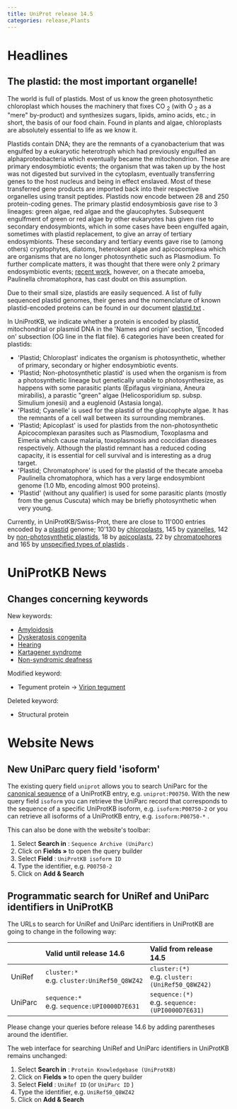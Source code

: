 ```yaml
---
title: UniProt release 14.5
categories: release,Plants
---
```


# Headlines

## The plastid: the most important organelle!

The world is full of plastids. Most of us know the green photosynthetic chloroplast which houses the machinery that fixes CO <sub>2</sub> (with O <sub>2</sub> as a "mere" by-product) and synthesizes sugars, lipids, amino acids, etc.; in short, the basis of our food chain. Found in plants and algae, chloroplasts are absolutely essential to life as we know it.

Plastids contain DNA; they are the remnants of a cyanobacterium that was engulfed by a eukaryotic heterotroph which had previously engulfed an alphaproteobacteria which eventually became the mitochondrion. These are primary endosymbiotic events; the organism that was taken up by the host was not digested but survived in the cytoplasm, eventually transferring genes to the host nucleus and being in effect enslaved. Most of these transferred gene products are imported back into their respective organelles using transit peptides. Plastids now encode between 28 and 250 protein-coding genes. The primary plastid endosymbiosis gave rise to 3 lineages: green algae, red algae and the glaucophytes. Subsequent engulfment of green or red algae by other eukaryotes has given rise to secondary endosymbionts, which in some cases have been engulfed again, sometimes with plastid replacement, to give an array of tertiary endosymbionts. These secondary and tertiary events gave rise to (among others) cryptophytes, diatoms, heterokont algae and apicocomplexa which are organisms that are no longer photosynthetic such as Plasmodium. To further complicate matters, it was thought that there were only 2 primary endosymbiotic events; [recent work](http://view.ncbi.nlm.nih.gov/pubmed/18356055), however, on a thecate amoeba, Paulinella chromatophora, has cast doubt on this assumption.

Due to their small size, plastids are easily sequenced. A list of fully sequenced plastid genomes, their genes and the nomenclature of known plastid-encoded proteins can be found in our document [plastid.txt](http://www.uniprot.org/docs/plastid) .

In UniProtKB, we indicate whether a protein is encoded by plastid, mitochondrial or plasmid DNA in the 'Names and origin' section, 'Encoded on' subsection (OG line in the flat file). 6 categories have been created for plastids:

-   'Plastid; Chloroplast' indicates the organism is photosynthetic, whether of primary, secondary or higher endosymbiotic events.
-   'Plastid; Non-photosynthetic plastid' is used when the organism is from a photosynthetic lineage but genetically unable to photosynthesize, as happens with some parasitic plants (Epifagus virginiana, Aneura mirabilis), a parastic "green" algae (Helicosporidium sp. subsp. Simulium jonesii) and a euglenoid (Astasia longa).
-   'Plastid; Cyanelle' is used for the plastid of the glaucophyte algae. It has the remnants of a cell wall between its surrounding membranes.
-   'Plastid; Apicoplast' is used for plastids from the non-photosynthetic Apicocomplexan parasites such as Plasmodium, Toxoplasma and Eimeria which cause malaria, toxoplasmosis and coccidian diseases respectively. Although the plastid remnant has a reduced coding capacity, it is essential for cell survival and is interesting as a drug target.
-   'Plastid; Chromatophore' is used for the plastid of the thecate amoeba Paulinella chromatophora, which has a very large endosymbiont genome (1.0 Mb, encoding almost 900 proteins).
-   'Plastid' (without any qualifier) is used for some parasitic plants (mostly from the genus Cuscuta) which may be briefly photosynthetic when very young.

Currently, in UniProtKB/Swiss-Prot, there are close to 11'000 entries encoded by a [plastid](http://www.uniprot.org/uniprot/?query=organelle:plastid+AND+reviewed:yes) genome; 10'130 by [chloroplasts](http://www.uniprot.org/uniprot/?query=organelle:Chloroplast+AND+reviewed:yes), 145 by [cyanelles](http://www.uniprot.org/uniprot/?query=organelle:Cyanelle+AND+reviewed:yes), 142 by [non-photosynthetic plastids](http://www.uniprot.org/uniprot/?query=organelle:Non-photosynthetic+plastid+AND+reviewed:yes), 18 by [apicoplasts](http://www.uniprot.org/uniprot/?query=organelle:Apicoplast+AND+reviewed:yes), 22 by [chromatophores](http://www.uniprot.org/uniprot/?query=organelle:Chromatophore+AND+reviewed:yes) and 165 by [unspecified types of plastids](http://www.uniprot.org/uniprot/?query=(organelle:plastid+AND+reviewed:yes)+NOT+organelle:Apicoplast+NOT+organelle:Chloroplast+NOT+organelle:Chromatophore+NOT+organelle:Cyanelle+NOT+organelle:Non-photosynthetic+plastid) .

# UniProtKB News

## Changes concerning keywords

New keywords:

-   [Amyloidosis](http://www.uniprot.org/keywords/KW-1008)
-   [Dyskeratosis congenita](http://www.uniprot.org/keywords/KW-1011)
-   [Hearing](http://www.uniprot.org/keywords/KW-1009)
-   [Kartagener syndrome](http://www.uniprot.org/keywords/KW-1012)
-   [Non-syndromic deafness](http://www.uniprot.org/keywords/KW-1010)

Modified keyword:

-   Tegument protein -&gt; [Virion tegument](http://www.uniprot.org/keywords/KW-0920)

Deleted keyword:

-   Structural protein

# Website News

## New UniParc query field 'isoform'

The existing query field `uniprot` allows you to search UniParc for the [canonical sequence](http://www.uniprot.org/help/canonical_and_isoforms) of a UniProtKB entry, e.g. `uniprot:P00750`. With the new query field `isoform` you can retrieve the UniParc record that corresponds to the sequence of a specific UniProtKB isoform, e.g. `isoform:P00750-2` or you can retrieve all isoforms of a UniProtKB entry, e.g. `isoform:P00750-*` .

This can also be done with the website's toolbar:

1.  Select **Search in** : `Sequence Archive (UniParc)`
2.  Click on **Fields »** to open the query builder
3.  Select **Field** : `UniProtKB isoform ID`
4.  Type the identifier, e.g. `P00750-2`
5.  Click on **Add & Search**

## Programmatic search for UniRef and UniParc identifiers in UniProtKB

The URLs to search for UniRef and UniParc identifiers in UniProtKB are going to change in the following way:

<table style="width:99%;"><colgroup><col style="width: 16%" /><col style="width: 40%" /><col style="width: 41%" /></colgroup><thead><tr class="header"><th></th><th style="text-align: left;">Valid until release 14.6</th><th style="text-align: left;">Valid from release 14.5</th></tr></thead><tbody><tr class="odd"><td>UniRef</td><td style="text-align: left;"><code>cluster:*</code><br />
e.g. <code>cluster:UniRef50_Q8WZ42</code></td><td style="text-align: left;"><code>cluster:(*)</code><br />
e.g. <code>cluster:(UniRef50_Q8WZ42)</code></td></tr><tr class="even"><td>UniParc</td><td style="text-align: left;"><code>sequence:*</code><br />
e.g. <code>sequence:UPI0000D7E631</code></td><td style="text-align: left;"><code>sequence:(*)</code><br />
e.g. <code>sequence:(UPI0000D7E631)</code></td></tr></tbody></table>

Please change your queries before release 14.6 by adding parentheses around the identifier.

The web interface for searching UniRef and UniParc identifiers in UniProtKB remains unchanged:

1.  Select **Search in** : `Protein Knowledgebase (UniProtKB)`
2.  Click on **Fields »** to open the query builder
3.  Select **Field** : `UniRef ID` (or `UniParc ID` )
4.  Type the identifier, e.g. `UniRef50_Q8WZ42`
5.  Click on **Add & Search**

